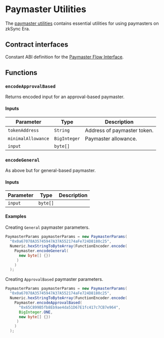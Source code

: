 # Paymaster Utilities

The [paymaster utilities](https://github.com/zksync-sdk/zksync2-java/blob/master/src/main/java/io/zksync/utils/Paymaster.java)
contains essential utilities for using paymasters on zkSync Era.

## Contract interfaces

Constant ABI definition for
the [Paymaster Flow Interface](https://github.com/matter-labs/era-contracts/blob/583cb674a2b942dda34e9f46edb5a9f5b696b90a/l2-contracts/contracts/interfaces/IPaymasterFlow.sol).

## Functions

### `encodeApprovalBased`

Returns encoded input for an approval-based paymaster.

#### Inputs

| Parameter          | Type         | Description                 |
| ------------------ | ------------ | --------------------------- |
| `tokenAddress`     | `String`     | Address of paymaster token. |
| `minimalAllowance` | `BigInteger` | Paymaster allowance.        |
| `input`            | `byte[]`     |                             |

### `encodeGeneral`

As above but for general-based paymaster.

#### Inputs

| Parameter | Type     | Description |
| --------- | -------- | ----------- |
| `input`   | `byte[]` |             |

#### Examples

Creating `General` paymaster parameters.

```java
PaymasterParams paymasterParams = new PaymasterParams(
  "0x0a67078A35745947A37A552174aFe724D8180c25",
  Numeric.hexStringToByteArray(FunctionEncoder.encode(
    Paymaster.encodeGeneral(
      new byte[] {})
     )
    )
  );
```

Creating `ApprovalBased` paymaster parameters.

```java
PaymasterParams paymasterParams = new PaymasterParams(
  "0x0a67078A35745947A37A552174aFe724D8180c25",
  Numeric.hexStringToByteArray(FunctionEncoder.encode(
    Paymaster.encodeApprovalBased(
      "0x65C899B5fb8Eb9ae4da51D67E1fc417c7CB7e964",
      BigInteger.ONE,
      new byte[] {})
     )
    )
  );
```
